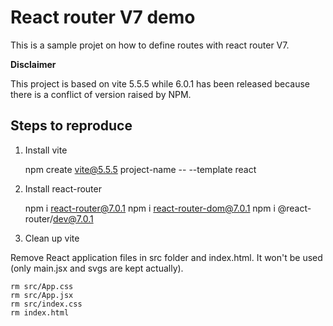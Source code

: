 # React router V7 demo

This is a sample projet on how to define routes with react router V7.

**Disclaimer**

This project is based on vite 5.5.5 while 6.0.1 has been released because there is a conflict of version raised by NPM.

## Steps to reproduce

1) Install vite

    npm create vite@5.5.5 project-name -- --template react

2) Install react-router

    npm i react-router@7.0.1
    npm i react-router-dom@7.0.1
    npm i @react-router/dev@7.0.1

3) Clean up vite

Remove React application files in src folder and index.html. It won't be used (only main.jsx and svgs are kept actually).

    rm src/App.css
    rm src/App.jsx
    rm src/index.css
    rm index.html
